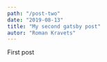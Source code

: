 ```yaml
---
path: "/post-two"
date: "2019-08-13"
title: "My second gatsby post"
autor: "Roman Kravets"
---
```


First post